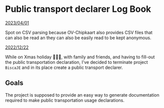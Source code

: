 # Public transport declarer Log Book

<ins>2023/04/01</ins>

Spot on CSV parsing because OV-Chipkaart also provides CSV files that can also be read an they can also be easily read to be kept anonymous.

<ins>2022/12/22</ins>

While on Xmas holiday 🎄🎄🎄, with family and friends, and having to fill-out the public transportation declaration, I've
decided to terminate project `BiscaJE` and in its place create a public transport declarer.

## Goals

The project is supposed to provide an easy way to generate documentation required to make public transportation usage
declarations.